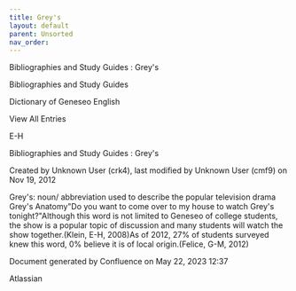 ```yaml
---
title: Grey's
layout: default
parent: Unsorted
nav_order:
---
```


Bibliographies and Study Guides : Grey's

Bibliographies and Study Guides

Dictionary of Geneseo English

View All Entries

E-H

Bibliographies and Study Guides : Grey's

Created by  Unknown User (crk4), last modified by  Unknown User (cmf9) on Nov 19, 2012

Grey's: noun/ abbreviation used to describe the popular television drama Grey's Anatomy&quot;Do you want to come over to my house to watch Grey's tonight?&quot;Although this word is not limited to Geneseo of college students, the show is a popular topic of discussion and many students will watch the show together.(Klein, E-H, 2008)As of 2012, 27% of students surveyed knew this word, 0% believe it is of local origin.(Felice, G-M, 2012)

Document generated by Confluence on May 22, 2023 12:37

Atlassian
